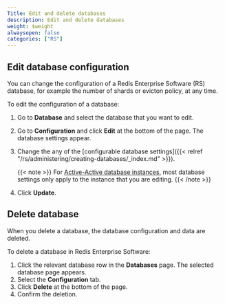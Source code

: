 ```yaml
---
Title: Edit and delete databases 
description: Edit and delete databases
weight: $weight
alwaysopen: false
categories: ["RS"]
---
```

## Edit database configuration

You can change the configuration of a Redis Enterprise Software (RS) database, for example the number of shards or evicton policy, at any time.<!--more-->

To edit the configuration of a database:

1. Go to **Database** and select the database that you want to edit.
1. Go to **Configuration** and click **Edit** at the bottom of the page.
    The database settings appear.
1. Change the any of the [configurable database settings]({{< relref "/rs/administering/creating-databases/_index.md" >}}).

    {{< note >}}
For [Active-Active database instances](#updating-crdb-configuration), most database settings only apply to the instance that you are editing.
    {{< /note >}}

1. Click **Update**.

## Delete database

When you delete a database, the database configuration and data are deleted.<!--more-->

To delete a database in Redis Enterprise Software:

1. Click the relevant database row in the **Databases** page. The
    selected database page appears.
1. Select the **Configuration** tab.
1. Click **Delete** at the bottom of the page.
1. Confirm the deletion.